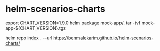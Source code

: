 # helm-scenarios-charts

export CHART_VERSION=1.9.0
helm package mock-app/.
tar -tvf mock-app-${CHART_VERSION}.tgz

helm repo index . --url https://benmalekarim.github.io/helm-scenarios-charts/